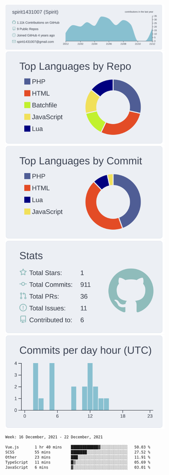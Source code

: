 [![](https://raw.githubusercontent.com/spirit1431007/spirit1431007/master/profile-summary-card-output/nord_bright/0-profile-details.svg)](https://git.io/spiritx)
[![](https://raw.githubusercontent.com/spirit1431007/spirit1431007/master/profile-summary-card-output/nord_bright/1-repos-per-language.svg)](https://git.io/spiritx) [![](https://raw.githubusercontent.com/spirit1431007/spirit1431007/master/profile-summary-card-output/nord_bright/2-most-commit-language.svg)](https://git.io/spiritx)
[![](https://raw.githubusercontent.com/spirit1431007/spirit1431007/master/profile-summary-card-output/nord_bright/3-stats.svg)](https://git.io/spiritx) [![](https://raw.githubusercontent.com/spirit1431007/spirit1431007/master/profile-summary-card-output/nord_bright/4-productive-time.svg)](https://git.io/spiritx)

<!--START_SECTION:waka-->
```text
Week: 16 December, 2021 - 22 December, 2021

Vue.js       1 hr 40 mins    ████████████▓░░░░░░░░░░░░   50.03 % 
SCSS         55 mins         ███████░░░░░░░░░░░░░░░░░░   27.52 % 
Other        23 mins         ███░░░░░░░░░░░░░░░░░░░░░░   11.91 % 
TypeScript   11 mins         █▒░░░░░░░░░░░░░░░░░░░░░░░   05.69 % 
JavaScript   6 mins          ▓░░░░░░░░░░░░░░░░░░░░░░░░   03.01 % 
```
<!--END_SECTION:waka-->
